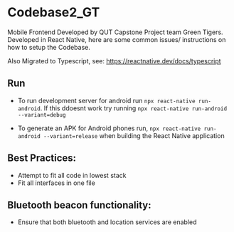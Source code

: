 # Codebase2_GT
Mobile Frontend Developed by QUT Capstone Project team Green Tigers.
Developed in React Native, here are some common issues/ instructions on how to setup the Codebase.

Also Migrated to Typescript, see: https://reactnative.dev/docs/typescript

## Run 
* To run development server for android run ```npx react-native run-android```. If this ddoesnt work try running ```npx react-native run-android --variant=debug```

* To generate an APK for Android phones run, ```npx react-native run-android --variant=release``` when building the React Native application


## Best Practices: 
* Attempt to fit all code in lowest stack
* Fit all interfaces in one file

## Bluetooth beacon functionality:
* Ensure that both bluetooth and location services are enabled 